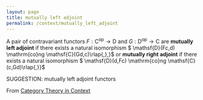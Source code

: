 ```yaml
---
layout: page
title: mutually left adjoint
permalink: /context/mutually_left_adjoint
---
```

 A pair of contravariant functors $F : \mathsf{C}^\mathrm{op} \to \mathsf{D}$ and $G : \mathsf{D}^\mathrm{op} \to \mathsf{C}$ are **mutually left adjoint** if there exists a natural isomorphism $ \mathsf{D}(Fc,d) \mathrm{co}ng \mathsf{C}(Gd,c)\rlap{,},}$ or **mutually right adjoint** if there exists a natural isomorphism $ \mathsf{D}(d,Fc) \mathrm{co}ng \mathsf{C}(c,Gd)\rlap{,}}$


SUGGESTION: mutually left adjoint functors

From [Category Theory in Context](https://mathgloss.github.io/MathGloss/context.html)
